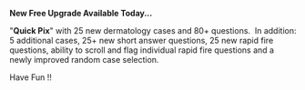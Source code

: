 

**New Free Upgrade Available Today...**

"**Quick Pix**" with 25 new dermatology cases and 80+ questions. &nbsp;In addition: 5 additional cases, 25+ new short answer questions, 25 new rapid fire questions, ability to scroll and flag individual rapid fire questions and a newly improved random case selection. &nbsp;&nbsp;

Have Fun !!
